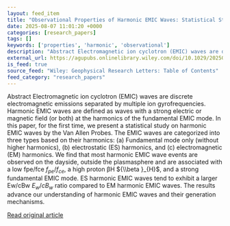 ```yaml
---
layout: feed_item
title: "Observational Properties of Harmonic EMIC Waves: Statistical Study"
date: 2025-08-07 11:01:20 +0000
categories: [research_papers]
tags: []
keywords: ['properties', 'harmonic', 'observational']
description: "Abstract Electromagnetic ion cyclotron (EMIC) waves are discrete electromagnetic emissions separated by multiple ion gyrofrequencies"
external_url: https://agupubs.onlinelibrary.wiley.com/doi/10.1029/2025GL115485?af=R
is_feed: true
source_feed: "Wiley: Geophysical Research Letters: Table of Contents"
feed_category: "research_papers"
---
```


Abstract Electromagnetic ion cyclotron (EMIC) waves are discrete electromagnetic emissions separated by multiple ion gyrofrequencies. Harmonic EMIC waves are defined as waves with a strong electric or magnetic field (or both) at the harmonics of the fundamental EMIC mode. In this paper, for the first time, we present a statistical study on harmonic EMIC waves by the Van Allen Probes. The EMIC waves are categorized into three types based on their harmonics: (a) Fundamental mode only (without higher harmonics), (b) electrostatic (ES) harmonics, and (c) electromagnetic (EM) harmonics. We find that most harmonic EMIC wave events are observed on the dayside, outside the plasmasphere and are associated with a low fpe/fce ${f}_{pe}/{f}_{ce}$, a high proton βH ${\\beta }_{H}$, and a strong fundamental EMIC mode. ES harmonic EMIC waves tend to exhibit a larger Ew/cBw ${E}_{w}/c{B}_{w}$ ratio compared to EM harmonic EMIC waves. The results advance our understanding of harmonic EMIC waves and their generation mechanisms.

[Read original article](https://agupubs.onlinelibrary.wiley.com/doi/10.1029/2025GL115485?af=R)
